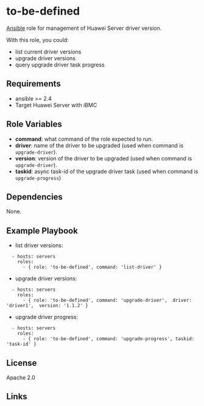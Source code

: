 to-be-defined
=========

[Ansible][ansible] role for management of Huawei Server driver version.

With this role, you could:

- list current driver versions
- upgrade driver versions
- query upgrade driver task progress

Requirements
------------

- ansible >= 2.4
- Target Huawei Server with iBMC


Role Variables
--------------

- **command**: what command of the role expected to run.
- **driver**: name of the driver to be upgraded (used when command is `upgrade-driver`).
- **version**: version of the driver to be upgraded (used when command is `upgrade-driver`).
- **taskid**: async task-id of the upgrade driver task (used when command is `upgrade-progress`)

Dependencies
------------

None.

Example Playbook
----------------

- list driver versions:

```
  - hosts: servers
    roles:
      - { role: 'to-be-defined', command: 'list-driver' }
```

- upgrade driver versions:

```
  - hosts: servers
    roles:
      - { role: 'to-be-defined', command: 'upgrade-driver',  driver: 'driver1',  version: '1.1.2' }
```


- upgrade driver progress:

```
  - hosts: servers
    roles:
      - { role: 'to-be-defined', command: 'upgrade-progress', taskid: 'task-id' }
```

License
-------

Apache 2.0


## Links

[ansible]:  https://ansible.com/    "Ansible"